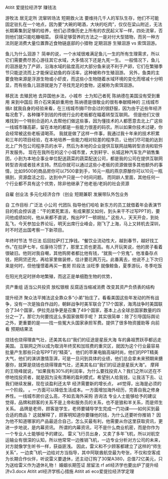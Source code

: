 Atitit 爱提拉经济学 赚钱法


游牧法 居无定所
流窜转场法 短期救火法
要维持几千人的军队生存，他们不可能固定驻扎在一个地点，因为要“大碗的喝酒，大块的吃肉”，仅仅在梁山附近，无法长期筹集到足够的给养，他们必须像历史上所有的农民起义军一样，四处流窜，否则他们就只能吃糠咽菜。
获得足够营养的方法之一是对付大型猎物，而另一种方法则是消费大量位置靠近食物链底部的小猎物
定期洄游 生殖洄游 vs 索饵洄游。

鱼儿为什么洄游？
简单的说，一个水域很难满足鱼儿一生的所有生理需求，所以它们需要费尽苦心游往其它水域，大多情况下还是九死一生。
一般情况下，鱼儿的洄游是为了产卵，沿海水域的盐度高对大部分鱼来说不利于产卵，它们在繁殖季节只能逆流而上才能保证幼鱼的存活率，这种被称作生殖洄游。
另外，鱼类的主要食物来源是浮游生物或小虾皮，而这些小生物随着水域环境的变化而增减十分明显，而有些鱼儿洄游就是为了寻找充足的食物，这被称为索饵洄游。

移民法
去殖民地 
去异国他乡法，小城市
​ ​士为知己者死 陈纳德在美国没有受到重用 来到中国后 蒋介石宋美龄重用他 陈纳德是很敬业的很有奉献精神的
三线城市搞it
就我自身的经验来看，在三线城市搞IT你会过的很舒服，因为由于近些年经济每况愈下，各种赚不到钱的传统行业的老板都在瞄着转型互联网。
但是他们又很难找到一个特别合适的人去帮他们做这些事，因为懂技术的人都愿意去北上广这些一线城市赚高薪，留在本地的都是一些能力很差的码农。所以如果你技术过硬，你会经常被这些老板请喝茶。
我就是做了这样一件事，我通过我十年来的技术积累和三年的项目经验，在本地培养一些能力相对较差的程序员，让他们尽可能的达到北上广外包公司程序员的水平，然后为本地的企业提供互联网战略转型咨询和软件开发服务。
现在在我所在的这个小城市里，大到轩宇、长城这种汽车生产销售集团，小到为本地企事业单位配送蔬菜的蔬菜配送公司，都是我的公司在提供互联网转型咨询或者技术支持。然后你就可以通过这些小老板的资源做很多其他额外的事情，比如9500的商品房你可以7500拿到手，16元一瓶的燕京原酿你可以10元一瓶搞到，资源盘活之后，达到中产只是一个时间问题。
而同龄人里面，其他任何一个行业都不具有这个优势，除非他继承了他老爸/老妈的社会资源






 























自雇 创业法
多元化经济合作（创业  短期兼职
发展带队外包业务

自
工作目标  广泛法
小公司 代团队 指导他们哈哈
新东方的员工就借着年会表演节目的机会控诉道：“干的累死累活，有成果那又如何，到头来干不过写PPT的，要问他成绩如何，他从来都不直说，掏出PPT一顿胡扯。” 这些人，天天开会，到处乱飞，今天参加业界论坛，明天出席行业峰会，刚飞了上海，马上又转机去深圳，时不时还出国考察一下新项目。

年终时节法 节日法
后回拉萨打工挣钱。“餐饮业流动性大，越到春节，越好找工作。”在拉萨七年，任康待习惯了，那里工资也更高。有人开玩笑说，他的房子看着很破旧。他则对我自嘲，其他购房者都比他有钱，“就我一个穷鬼”。他准备存点钱，把网贷还完，再给家里做装修，估计要花两万元。此番离去，他说不上下次归来是何时，但他憧憬着再买一套房
阶段法 淡旺季
就像鲸鱼，夏季游玩，冬季吃饭

在阳光充足时拼命地繁殖，而这正是单细胞生物的优势，

资产重组
适当公共投资
放松银根
反腐适当缩减消费
改变其资产负债表的结构



提升经济 聚众法平摊法 
​这全靠众多“小弟”抬庄了。看看美国这些年发动的所有战争，没有一次是独自作战的，朝鲜战争时美军联合了17个国家，海湾战争时美国联合了34个国家，伊拉克战争更是召集了49个国家，基本上占全球总国家数量的四分之一了。那它为何要找这么多国家做帮手呢？ 其实很简单：除了引导国际舆论之外，更重要的是——找一些冤大头国家承担军费。 ​提供了很多物资援助等 
向前看 预期结果法

烧钱也烧得理直气壮，还美其名曰“我们的征途是星辰大海
车的鼻祖贾跃亭都远走美国。 互联网之所以成为取消年终奖和加班费的重灾区，就因为这个行业最容易批量产生那些只会写PPT的“精英”。 他们的苹果电脑高端时尚，他们的PPT精美大气，他们的演讲激情澎湃，可是一旦问到具体的业绩，他们总会拿未来预期来搪塞你，就算是烧钱也烧得理直气壮，还美其名曰“我们的征途是星辰大海”。 摩拜的王晓峰就说，“如果我有30%的利润率，为什么要找投资人？我们之所以还在不停地找投资者，就是因为没有清晰的盈利模式，希望别人给我钱，让我活下去、让我们继续发展，现在谈盈利还太早
经济需要新的增长点，
atl觉得，出海是必须的一个阶段。
。一方面可以降低生活成本。一方面增加海外经历，完善自我之修身养性。一线城市房价这么高，不如去海外采购
咨询法 专业人士能够给予的建议  
觉得，品牌和顾客的关系不是上帝和服务员的关系，也不是狼和羊关系，而是师生关系。 品牌是老师，顾客是学生，老师要辅导学生完成一门功课——如何买到最合适的商品？ 这就解释了，顾客明知道你要赚他的钱，为什么还要听你推销？ 因为他不知道哪家的产品最适合自己，怎么买最有利，他需要从你这里获取资讯，更进一步地说，是内幕资讯。 所谓的内幕资讯，可不是什么商业机密，而是你作为一个专业人士能够给予的建议。 雷义飞行员出身，又卖了多年飞机，所以对航空运输业有很深的认知，所以他常常一边推销飞机，一边专业分析对方公司的未来，对方就像学生听书一样，获益匪浅。 因此，雷义和不少顾客都建立了这样的“师生关系”，一边卖飞机一边给对方当指导，其中阿联酋航空最为夸张，不仅和空客成为长期合作伙伴，听说雷义要退休，还主动订购了30架A380，总值72亿美元，只为送给雷义作为退休礼物！
婚姻长期签证 居留法
rf
atl经济学也要出炉了提升经济v3.docx
Atitit atl经济学核心措施 
Atitit ati  eco爱提拉经济学定理


